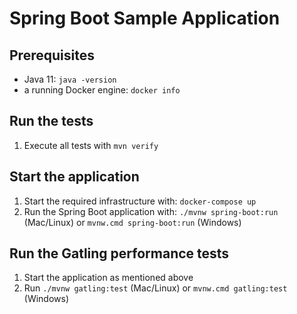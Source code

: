 # Spring Boot Sample Application

## Prerequisites

- Java 11: `java -version`
- a running Docker engine: `docker info`

## Run the tests

1. Execute all tests with `mvn verify`

## Start the application

1. Start the required infrastructure with: `docker-compose up`
2. Run the Spring Boot application with: `./mvnw spring-boot:run` (Mac/Linux) or `mvnw.cmd spring-boot:run` (Windows)

## Run the Gatling performance tests

1. Start the application as mentioned above
2. Run `./mvnw gatling:test` (Mac/Linux) or `mvnw.cmd gatling:test` (Windows)
